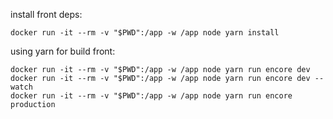 install front deps:  
```
docker run -it --rm -v "$PWD":/app -w /app node yarn install
```

using yarn for build front:  
```
docker run -it --rm -v "$PWD":/app -w /app node yarn run encore dev
docker run -it --rm -v "$PWD":/app -w /app node yarn run encore dev --watch
docker run -it --rm -v "$PWD":/app -w /app node yarn run encore production
 ```
